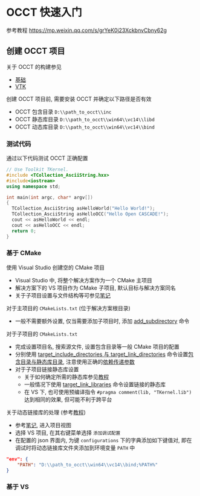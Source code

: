 # OCCT 快速入门
参考教程 <https://mp.weixin.qq.com/s/grYeK0j23XckbnvCbny62g>

## 创建 OCCT 项目
关于 OCCT 的构建参见 
* [基础](https://zhuanlan.zhihu.com/p/536502638)
* [VTK](https://zhuanlan.zhihu.com/p/540717573) 

创建 OCCT 项目前, 需要安装 OCCT 并确定以下路径是否有效
* OCCT 包含目录 `D:\\path_to_occt\\inc`
* OCCT 静态库目录 `D:\\path_to_occt\\win64\\vc14\\libd`
* OCCT 动态库目录 `D:\\path_to_occt\\win64\\vc14\\bind`

### 测试代码
通过以下代码测试 OCCT 正确配置
```cpp
// Use Toolkit TKernel.
#include <TCollection_AsciiString.hxx>
#include<iostream>
using namespace std;

int main(int argc, char* argv[])
{
  TCollection_AsciiString asHelloWorld("Hello World!");
  TCollection_AsciiString asHelloOCC("Hello Open CASCADE!");
  cout << asHelloWorld << endl;
  cout << asHelloOCC << endl;
  return 0;
}
```

### 基于 CMake
使用 Visual Studio 创建空的 CMake 项目
* Visual Studio 中, 将整个解决方案作为一个 CMake 主项目
* 解决方案下的 VS 项目作为 CMake 子项目, 默认目标与解决方案同名
* 关于子项目设置与文件结构等可参见[笔记](../cmake.md#多层级结构)

对于主项目的 `CMakeLists.txt` (位于解决方案根目录)
* 一般不需要额外设置, 仅当需要添加子项目时, 添加 [add_subdirectory](../cmake.md#添加子项目) 命令

对于子项目的 `CMakeLists.txt` 
* 完成设置项目名, 搜索源文件, 设置包含目录等一般 CMake 项目的配置
* 分别使用 [target_include_directories 与 target_link_directories](../cmake.md#目标配置) 命令设置[包含目录与静态库目录](#创建-occt-项目), 注意使用正确的[依赖传递参数](../cmake.md#依赖传递参数)
* 对于子项目链接静态库设置
    * 关于如何确定所需的静态库参见[教程](https://mp.weixin.qq.com/s/Esws9UFDpZz6YVYqsQV-uw)
    * 一般情况下使用 [target_link_libraries](../cmake.md#目标配置) 命令设置链接的静态库
    * 在 VS 下, 也可使用预编译指令 `#pragma comment(lib, "TKernel.lib")` 达到相同的效果, 但可能不利于跨平台

关于动态链接库的处理 (参考[教程](https://blog.csdn.net/u013238941/article/details/125752851))
* 参考[笔记](../cmake.md#打开-cmake-项目), 进入项目视图
* 选择 VS 项目, 在其右键菜单选择 `添加调试配置`
* 在配置的 json 界面内, 为键 `configurations` 下的字典添加如下键值对, 即在调试时将动态链接库文件夹添加到环境变量 `PATH` 中
```json
"env": {
    "PATH": "D:\\path_to_occt\\win64\\vc14\\bind;%PATH%"
}
```

### 基于 VS
